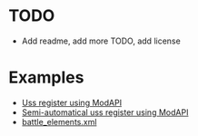# TODO
- Add readme, add more TODO, add license
# Examples
* [Uss register using ModAPI](examples/1_register_uss_example/README.md)
* [Semi-automatical uss register using ModAPI](examples/2_register_uss_automatically_example/README.md)
* [battle_elements.xml](examples/4_register_battle_controllers_automatically_example/README.md)


